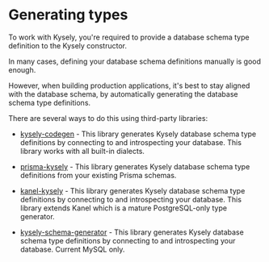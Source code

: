 # Generating types

To work with Kysely, you're required to provide a database schema type definition to the Kysely constructor.

In many cases, defining your database schema definitions manually is good enough.

However, when building production applications, it's best to stay aligned with the 
database schema, by automatically generating the database schema type definitions.

There are several ways to do this using third-party libraries:

- [kysely-codegen](https://github.com/RobinBlomberg/kysely-codegen) - This library 
generates Kysely database schema type definitions by connecting to and introspecting 
your database. This library works with all built-in dialects.

- [prisma-kysely](https://github.com/valtyr/prisma-kysely) - This library generates 
Kysely database schema type definitions from your existing Prisma schemas.

- [kanel-kysely](https://github.com/kristiandupont/kanel/tree/main/packages/kanel-kysely) - This
library generates Kysely database schema type definitions by connecting to and introspecting 
your database. This library extends Kanel which is a mature PostgreSQL-only type generator.

- [kysely-schema-generator](https://github.com/deanc/kysely-schema-generator) - This library 
generates Kysely database schema type definitions by connecting to and introspecting 
your database. Current MySQL only.

